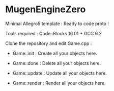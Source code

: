 # MugenEngineZero

Minimal Allegro5 template : Ready to code proto !

Tools required : Code::Blocks 16.01 + GCC 6.2

Clone the repository and edit Game.cpp :

- Game::init : Create all your objects here.

- Game::done : Delete all your objects here.

- Game::update : Update all your objects here.

- Game::render : Render all your objects here.
